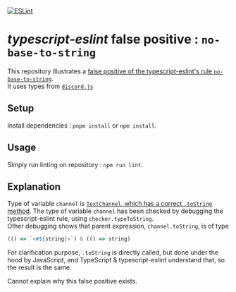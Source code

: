 [![ESLint](https://github.com/Catatomik/eslint-ts-fpos-no-base-to-string/actions/workflows/lint.yml/badge.svg)](https://github.com/Catatomik/eslint-ts-fpos-no-base-to-string/actions/workflows/lint.yml)

# *typescript-eslint* false positive : `no-base-to-string`

This repository illustrates a [false positive of the typescript-eslint's rule `no-base-to-string`](https://github.com/typescript-eslint/typescript-eslint/issues/8585).  
It uses types from [`discord.js`](https://old.discordjs.dev/#/docs/discord.js/14.14.1/general/welcome)

## Setup

Install dependencies : `pnpm install` or `npm install`.

## Usage

Simply run linting on repository : `npm run lint`.

## Explanation

Type of variable `channel` is [`TextChannel`, which has a correct `.toString` method](https://old.discordjs.dev/#/docs/discord.js/14.14.1/class/TextChannel?scrollTo=toString). The type of variable `channel` has been checked by debugging the typescript-eslint rule, using `checker.typeToString`.  
Other debugging shows that parent expression, `channel.toString`, is of type
```ts
(() => `<#${string}>`) & (() => string)
```  
For clarification purpose, `.toString` is directly called, but done under the hood by JavaScript, and TypeScript & typescript-eslint understand that, so the result is the same.

Cannot explain why this false positive exists.
